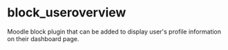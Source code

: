 # block_useroverview
Moodle block plugin that can be added to display user's profile information on their dashboard page. 

